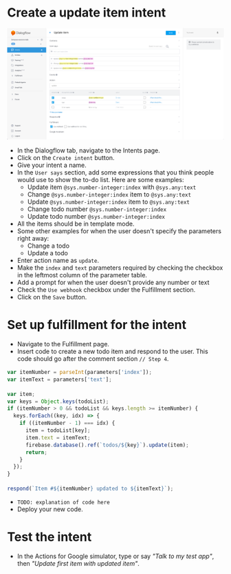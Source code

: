 # Create a update item intent

![](screenshots/04-update-item/04-update-item-intent.png)
- In the Dialogflow tab, navigate to the Intents page.
- Click on the `Create intent` button.
- Give your intent a name.
- In the `User says` section, add some expressions that you think people would use to show the to-do list. Here are some examples:
  - Update item `@sys.number-integer:index` with `@sys.any:text`
  - Change `@sys.number-integer:index` item to `@sys.any:text`
  - Update `@sys.number-integer:index` item to `@sys.any:text`
  - Change todo number `@sys.number-integer:index`
  - Update todo number `@sys.number-integer:index`
- All the items should be in template mode.
- Some other examples for when the user doesn't specify the parameters right away:
  - Change a todo
  - Update a todo
- Enter action name as `update`.
- Make the `index` and `text` parameters required by checking the checkbox in the leftmost column of the parameter table.
- Add a prompt for when the user doesn't provide any number or text
- Check the `Use webhook` checkbox under the Fulfillment section.
- Click on the `Save` button.

# Set up fulfillment for the intent

- Navigate to the Fulfillment page.
- Insert code to create a new todo item and respond to the user. This code should go after the comment section `// Step 4`.
```js
var itemNumber = parseInt(parameters['index']);
var itemText = parameters['text'];

var item;
var keys = Object.keys(todoList);
if (itemNumber > 0 && todoList && keys.length >= itemNumber) {
  keys.forEach((key, idx) => {
    if ((itemNumber - 1) === idx) {
      item = todoList[key];
      item.text = itemText;
      firebase.database().ref(`todos/${key}`).update(item);
      return;
    }
  });
}

respond(`Item #${itemNumber} updated to ${itemText}`);
```
- `TODO: explanation of code here`
- Deploy your new code.

# Test the intent

- In the Actions for Google simulator, type or say _"Talk to my test app"_, then _"Update first item with updated item"_.
